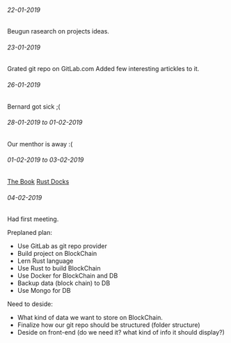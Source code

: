 ###### 22-01-2019
Beugun rasearch on projects ideas.

###### 23-01-2019
Grated git repo on GitLab.com
Added few interesting artickles to it.

###### 26-01-2019
Bernard got sick ;(

###### 28-01-2019 to 01-02-2019
Our menthor is away :(

###### 01-02-2019 to 03-02-2019
[The Book](https://doc.rust-lang.org/book/ch01-00-getting-started.html)
[Rust Docks](https://doc.rust-lang.org/1.2.0/book/ffi.html)

###### 04-02-2019
Had first meeting.</p>
Preplaned plan:
- Use GitLab as git repo provider
- Build project on BlockChain
- Lern Rust language
- Use Rust to build BlockChain
- Use Docker for BlockChain and DB
- Backup data (block chain) to DB
- Use Mongo for DB

Need to deside:
- What kind of data we want to store on BlockChain.
- Finalize how our git repo should be structured (folder structure)
- Deside on front-end (do we need it? what kind of info it should display?)
